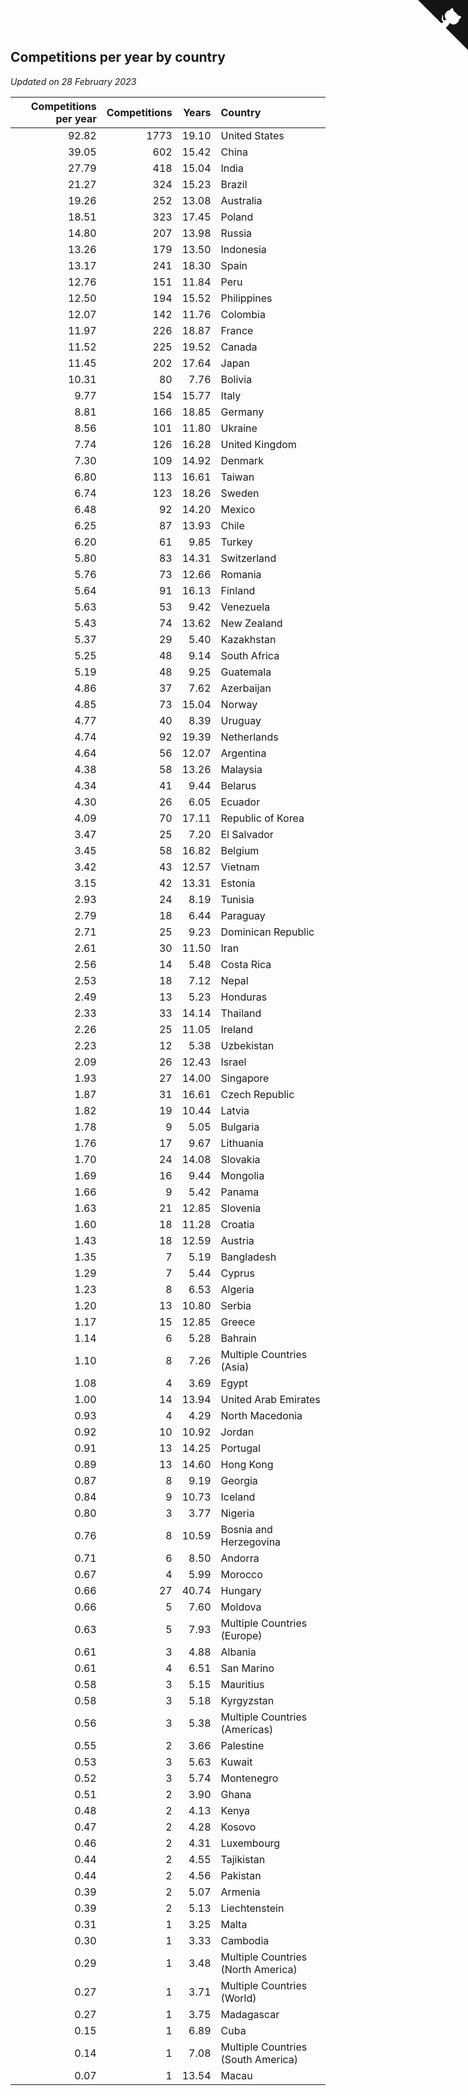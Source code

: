 ## Competitions per year by country

*Updated on 28 February 2023*

| Competitions per year | Competitions | Years | Country |
| ---: | ---: | ---: | :--- |
| 92.82 | 1773 | 19.10 | United States |
| 39.05 | 602 | 15.42 | China |
| 27.79 | 418 | 15.04 | India |
| 21.27 | 324 | 15.23 | Brazil |
| 19.26 | 252 | 13.08 | Australia |
| 18.51 | 323 | 17.45 | Poland |
| 14.80 | 207 | 13.98 | Russia |
| 13.26 | 179 | 13.50 | Indonesia |
| 13.17 | 241 | 18.30 | Spain |
| 12.76 | 151 | 11.84 | Peru |
| 12.50 | 194 | 15.52 | Philippines |
| 12.07 | 142 | 11.76 | Colombia |
| 11.97 | 226 | 18.87 | France |
| 11.52 | 225 | 19.52 | Canada |
| 11.45 | 202 | 17.64 | Japan |
| 10.31 | 80 | 7.76 | Bolivia |
| 9.77 | 154 | 15.77 | Italy |
| 8.81 | 166 | 18.85 | Germany |
| 8.56 | 101 | 11.80 | Ukraine |
| 7.74 | 126 | 16.28 | United Kingdom |
| 7.30 | 109 | 14.92 | Denmark |
| 6.80 | 113 | 16.61 | Taiwan |
| 6.74 | 123 | 18.26 | Sweden |
| 6.48 | 92 | 14.20 | Mexico |
| 6.25 | 87 | 13.93 | Chile |
| 6.20 | 61 | 9.85 | Turkey |
| 5.80 | 83 | 14.31 | Switzerland |
| 5.76 | 73 | 12.66 | Romania |
| 5.64 | 91 | 16.13 | Finland |
| 5.63 | 53 | 9.42 | Venezuela |
| 5.43 | 74 | 13.62 | New Zealand |
| 5.37 | 29 | 5.40 | Kazakhstan |
| 5.25 | 48 | 9.14 | South Africa |
| 5.19 | 48 | 9.25 | Guatemala |
| 4.86 | 37 | 7.62 | Azerbaijan |
| 4.85 | 73 | 15.04 | Norway |
| 4.77 | 40 | 8.39 | Uruguay |
| 4.74 | 92 | 19.39 | Netherlands |
| 4.64 | 56 | 12.07 | Argentina |
| 4.38 | 58 | 13.26 | Malaysia |
| 4.34 | 41 | 9.44 | Belarus |
| 4.30 | 26 | 6.05 | Ecuador |
| 4.09 | 70 | 17.11 | Republic of Korea |
| 3.47 | 25 | 7.20 | El Salvador |
| 3.45 | 58 | 16.82 | Belgium |
| 3.42 | 43 | 12.57 | Vietnam |
| 3.15 | 42 | 13.31 | Estonia |
| 2.93 | 24 | 8.19 | Tunisia |
| 2.79 | 18 | 6.44 | Paraguay |
| 2.71 | 25 | 9.23 | Dominican Republic |
| 2.61 | 30 | 11.50 | Iran |
| 2.56 | 14 | 5.48 | Costa Rica |
| 2.53 | 18 | 7.12 | Nepal |
| 2.49 | 13 | 5.23 | Honduras |
| 2.33 | 33 | 14.14 | Thailand |
| 2.26 | 25 | 11.05 | Ireland |
| 2.23 | 12 | 5.38 | Uzbekistan |
| 2.09 | 26 | 12.43 | Israel |
| 1.93 | 27 | 14.00 | Singapore |
| 1.87 | 31 | 16.61 | Czech Republic |
| 1.82 | 19 | 10.44 | Latvia |
| 1.78 | 9 | 5.05 | Bulgaria |
| 1.76 | 17 | 9.67 | Lithuania |
| 1.70 | 24 | 14.08 | Slovakia |
| 1.69 | 16 | 9.44 | Mongolia |
| 1.66 | 9 | 5.42 | Panama |
| 1.63 | 21 | 12.85 | Slovenia |
| 1.60 | 18 | 11.28 | Croatia |
| 1.43 | 18 | 12.59 | Austria |
| 1.35 | 7 | 5.19 | Bangladesh |
| 1.29 | 7 | 5.44 | Cyprus |
| 1.23 | 8 | 6.53 | Algeria |
| 1.20 | 13 | 10.80 | Serbia |
| 1.17 | 15 | 12.85 | Greece |
| 1.14 | 6 | 5.28 | Bahrain |
| 1.10 | 8 | 7.26 | Multiple Countries (Asia) |
| 1.08 | 4 | 3.69 | Egypt |
| 1.00 | 14 | 13.94 | United Arab Emirates |
| 0.93 | 4 | 4.29 | North Macedonia |
| 0.92 | 10 | 10.92 | Jordan |
| 0.91 | 13 | 14.25 | Portugal |
| 0.89 | 13 | 14.60 | Hong Kong |
| 0.87 | 8 | 9.19 | Georgia |
| 0.84 | 9 | 10.73 | Iceland |
| 0.80 | 3 | 3.77 | Nigeria |
| 0.76 | 8 | 10.59 | Bosnia and Herzegovina |
| 0.71 | 6 | 8.50 | Andorra |
| 0.67 | 4 | 5.99 | Morocco |
| 0.66 | 27 | 40.74 | Hungary |
| 0.66 | 5 | 7.60 | Moldova |
| 0.63 | 5 | 7.93 | Multiple Countries (Europe) |
| 0.61 | 3 | 4.88 | Albania |
| 0.61 | 4 | 6.51 | San Marino |
| 0.58 | 3 | 5.15 | Mauritius |
| 0.58 | 3 | 5.18 | Kyrgyzstan |
| 0.56 | 3 | 5.38 | Multiple Countries (Americas) |
| 0.55 | 2 | 3.66 | Palestine |
| 0.53 | 3 | 5.63 | Kuwait |
| 0.52 | 3 | 5.74 | Montenegro |
| 0.51 | 2 | 3.90 | Ghana |
| 0.48 | 2 | 4.13 | Kenya |
| 0.47 | 2 | 4.28 | Kosovo |
| 0.46 | 2 | 4.31 | Luxembourg |
| 0.44 | 2 | 4.55 | Tajikistan |
| 0.44 | 2 | 4.56 | Pakistan |
| 0.39 | 2 | 5.07 | Armenia |
| 0.39 | 2 | 5.13 | Liechtenstein |
| 0.31 | 1 | 3.25 | Malta |
| 0.30 | 1 | 3.33 | Cambodia |
| 0.29 | 1 | 3.48 | Multiple Countries (North America) |
| 0.27 | 1 | 3.71 | Multiple Countries (World) |
| 0.27 | 1 | 3.75 | Madagascar |
| 0.15 | 1 | 6.89 | Cuba |
| 0.14 | 1 | 7.08 | Multiple Countries (South America) |
| 0.07 | 1 | 13.54 | Macau |


<a href="https://github.com/jonatanklosko/wca_statistics" class="github-corner" aria-label="View source on Github"><svg width="80" height="80" viewBox="0 0 250 250" style="fill:#151513; color:#fff; position: absolute; top: 0; border: 0; right: 0;" aria-hidden="true"><path d="M0,0 L115,115 L130,115 L142,142 L250,250 L250,0 Z"></path><path d="M128.3,109.0 C113.8,99.7 119.0,89.6 119.0,89.6 C122.0,82.7 120.5,78.6 120.5,78.6 C119.2,72.0 123.4,76.3 123.4,76.3 C127.3,80.9 125.5,87.3 125.5,87.3 C122.9,97.6 130.6,101.9 134.4,103.2" fill="currentColor" style="transform-origin: 130px 106px;" class="octo-arm"></path><path d="M115.0,115.0 C114.9,115.1 118.7,116.5 119.8,115.4 L133.7,101.6 C136.9,99.2 139.9,98.4 142.2,98.6 C133.8,88.0 127.5,74.4 143.8,58.0 C148.5,53.4 154.0,51.2 159.7,51.0 C160.3,49.4 163.2,43.6 171.4,40.1 C171.4,40.1 176.1,42.5 178.8,56.2 C183.1,58.6 187.2,61.8 190.9,65.4 C194.5,69.0 197.7,73.2 200.1,77.6 C213.8,80.2 216.3,84.9 216.3,84.9 C212.7,93.1 206.9,96.0 205.4,96.6 C205.1,102.4 203.0,107.8 198.3,112.5 C181.9,128.9 168.3,122.5 157.7,114.1 C157.9,116.9 156.7,120.9 152.7,124.9 L141.0,136.5 C139.8,137.7 141.6,141.9 141.8,141.8 Z" fill="currentColor" class="octo-body"></path></svg></a><style>.github-corner:hover .octo-arm{animation:octocat-wave 560ms ease-in-out}@keyframes octocat-wave{0%,100%{transform:rotate(0)}20%,60%{transform:rotate(-25deg)}40%,80%{transform:rotate(10deg)}}@media (max-width:500px){.github-corner:hover .octo-arm{animation:none}.github-corner .octo-arm{animation:octocat-wave 560ms ease-in-out}}</style>
